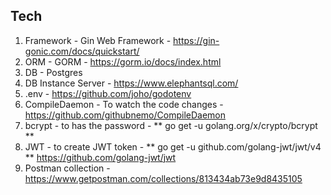 ## Tech

1. Framework - Gin Web Framework - https://gin-gonic.com/docs/quickstart/
2. ORM - GORM - https://gorm.io/docs/index.html
3. DB - Postgres
4. DB Instance Server - https://www.elephantsql.com/
5. .env - https://github.com/joho/godotenv
6. CompileDaemon - To watch the code changes - https://github.com/githubnemo/CompileDaemon
7. bcrypt - to has the password - ** go get -u golang.org/x/crypto/bcrypt **
8. JWT - to create JWT token - ** go get -u github.com/golang-jwt/jwt/v4 ** https://github.com/golang-jwt/jwt
9. Postman collection - https://www.getpostman.com/collections/813434ab73e9d8435105